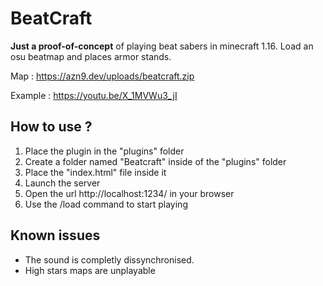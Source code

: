 # BeatCraft

**Just a proof-of-concept** of playing beat sabers in minecraft 1.16. Load an osu beatmap and places armor stands.

Map : https://azn9.dev/uploads/beatcraft.zip

Example : https://youtu.be/X_1MVWu3_jI

## How to use ?

1. Place the plugin in the "plugins" folder
2. Create a folder named "Beatcraft" inside of the "plugins" folder
3. Place the "index.html" file inside it
4. Launch the server
5. Open the url http://localhost:1234/ in your browser
6. Use the /load command to start playing

## Known issues

- The sound is completly dissynchronised.
- High stars maps are unplayable
